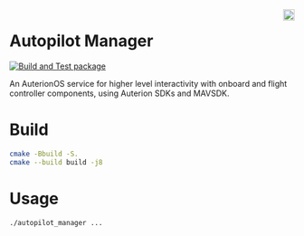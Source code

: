 <img align="right" height="20" src="https://auterion.com/wp-content/uploads/2020/05/auterion_logo_default_sunrise.svg">

# Autopilot Manager
[![Build and Test package](https://github.com/Auterion/autopilot_manager/workflows/Build%20and%20Test/badge.svg?branch=master)](https://github.com/Auterion/autopilot_manager/actions)

An AuterionOS service for higher level interactivity with onboard and flight controller components, using Auterion SDKs and MAVSDK.

# Build

```bash
cmake -Bbuild -S.
cmake --build build -j8
```

# Usage

```bash
./autopilot_manager ...
```

